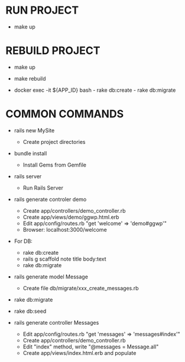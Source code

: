 RUN PROJECT
===========

* make up

REBUILD PROJECT
===========

* make up

* make rebuild

* docker exec -it ${APP_ID} bash
      - rake db:create
      - rake db:migrate


COMMON COMMANDS
===============

* rails new MySite
  - Create project directories

* bundle install
  - Install Gems from Gemfile

* rails server
  - Run Rails Server

* rails generate controler demo
  - Create app/controllers/demo_controller.rb
  - Create app/views/demo/ggwp.html.erb
  - Edit app/config/routes.rb "get 'welcome' => 'demo#ggwp'"
  - Browser: localhost:3000/welcome

* For DB:
  - rake db:create
  - rails g scaffold note title body:text
  - rake db:migrate

* rails generate model Message
  - Create file db/migrate/xxx_create_messages.rb

* rake db:migrate

* rake db:seed

* rails generate controller Messages
  - Edit app/config/routes.rb "get 'messages' => 'messages#index'"
  - Create app/controllers/demo_controller.rb
  - Edit "index" method, write "@messages = Message.all"
  - Create app/views/index.html.erb and populate
